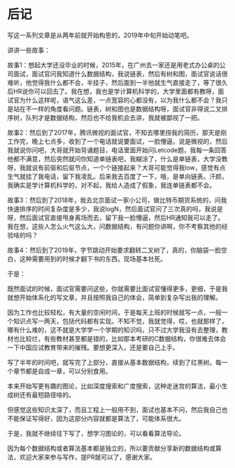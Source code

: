# 后记

写这一系列文章是从两年前就开始构思的，2019年中旬开始动笔吧。

讲讲一些故事：

故事1：想起大学还没毕业的时候，2015年，在广州去一家还是用老式办公桌的公司面试，面试官问我知道什么数据结构，我说链表，然后有树和图，面试官说话很难听，他觉得我什么都不会，半挂子，然后面到一半他就生气直接走了，等了很久后HR说你可以回去了。我在想，我也是学计算机科学的，大学里面都有教呀，面试官为什么这样呢，语气这么差，一点宽容的心都没有，以为我什么都不会？我只是站在不一样的角度看问题。链表，树和图也是数据结构呀，面试官非得说二叉排序树，队列才是数据结构，然后也不给我机会去讲，我就被鄙视了一把。 

故事2：然后到了2017年，腾讯微视的面试官，不知去哪里捞我的简历，那天是刚工作完，晚上七点多，收到了一个电话就说要面试，一脸懵逼，说是微视的，然后我就说你问吧，大哥就开始背诵题目，电话里面开始问Letcode题，我每一条回答他都不满意，然后突然就问你知道单链表吧，我糊涂了，什么是单链表，大学没教呀，我就说有前驱和后驱节点，一个个链接起来？大哥可能觉得我low，感觉有点生气就挂了我电话，留下我凌乱。后来我去百度了一下，哦，是单向链表。汗颜，我确实是学计算机科学的，对不起，我给人造成了假象，我连单链表都不会。 

故事3：然后到了2018年，我去北京面试一家小公司，做比特币期货系统的，问我快速排序的时间复杂度是多少，我说logN，然后面试官问了三次真的吗，我说是呀，然后面试官直接甩身离场而去，留下我一脸懵逼，然后HR通知我可以走了。我在想，这些人怎么火气这么大，问数据结构，有问题你讲啊，你不考察其他的经验啥的吗？ 

故事4：然后到了2019年，字节跳动开始要求翻转二叉树了，真的，你脑袋一脸空白，这种需要用到的时候才翻下书的东西，现场基本社死。

于是：

既然面试的时候，面试官需要问这些，你就需要比面试官懂得更多，更细，于是我就想开始体系化的写文章，并且按照我自己的体会，简单到复杂写出我的理解。

因为工作也比较轻松，有大量的空闲时间，于是每天上班的时候就写一点，一般一个知识点写一两天，包括代码都有实现。不知不觉，我就觉得，哎，也就那样了，哪有什么难的，这不就是大学学一个学期的知识吗，只不过大学我没有去整理，教材也比较烂，有些教材甚至都是错的，比如那本考研的C数据结构，你很难去体会一下中国应试教育带来的摧残。要想更深入，还是要自己上手。

写了半年的时间吧，就写完了上部分，直接从基本数据结构，续到了红黑树。每一个章节都是自成一章，可以分别食用。

本来开始写更有趣的图论，比如深度搜索和广度搜索，这种走迷宫的算法，最小生成树还有最短路径啥的。

但感觉这些知识太深了，而且工程上一般用不到，面试也基本不问，然后我自己也不能保证写得好，因为这部分内容就都是算法了，可能体系很大。

于是，我就不继续往下写了，想学习图论的，可以看看算法导论。

因为每个数据结构或者算法基本都是独立的，所以要贡献分享新的数据结构或算法，欢迎大家来参与写作，提PR就可以了，感谢大家。